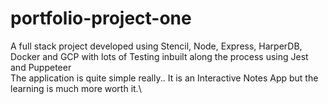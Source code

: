 # portfolio-project-one
A full stack project developed using Stencil, Node, Express, HarperDB, Docker and GCP with lots of Testing inbuilt along the process using Jest and Puppeteer\
The application is quite simple really.. It is an Interactive Notes App but the learning is much more worth it.\
